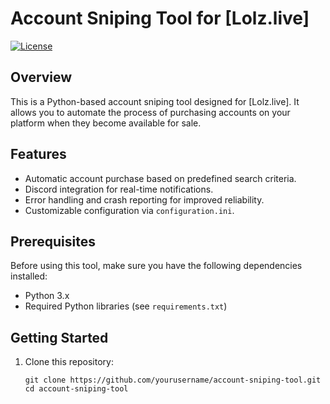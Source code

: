 # Account Sniping Tool for [Lolz.live]

[![License](https://img.shields.io/badge/License-MIT-blue.svg)](LICENSE)

## Overview

This is a Python-based account sniping tool designed for [Lolz.live]. It allows you to automate the process of purchasing accounts on your platform when they become available for sale.

## Features

- Automatic account purchase based on predefined search criteria.
- Discord integration for real-time notifications.
- Error handling and crash reporting for improved reliability.
- Customizable configuration via `configuration.ini`.

## Prerequisites

Before using this tool, make sure you have the following dependencies installed:

- Python 3.x
- Required Python libraries (see `requirements.txt`)

## Getting Started

1. Clone this repository:

   ```shell
   git clone https://github.com/yourusername/account-sniping-tool.git
   cd account-sniping-tool

